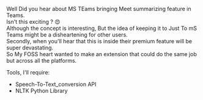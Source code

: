 Well Did you hear about MS TEams bringing Meet summarizing feature in Teams.  
Isn't this exciting ? :heart_eyes:  
Although the concept is interesting, But the idea of keeping it to Just To mS Teams might be a disheartening for other users.  
Secondly, when you'll hear that this is inside their premium feature will be super devastating.    
So My FOSS heart wanted to make an extension that could do the same job but across all the platforms.  

Tools, I'll require:
* Speech-To-Text_conversion API 
* NLTK Python Library
